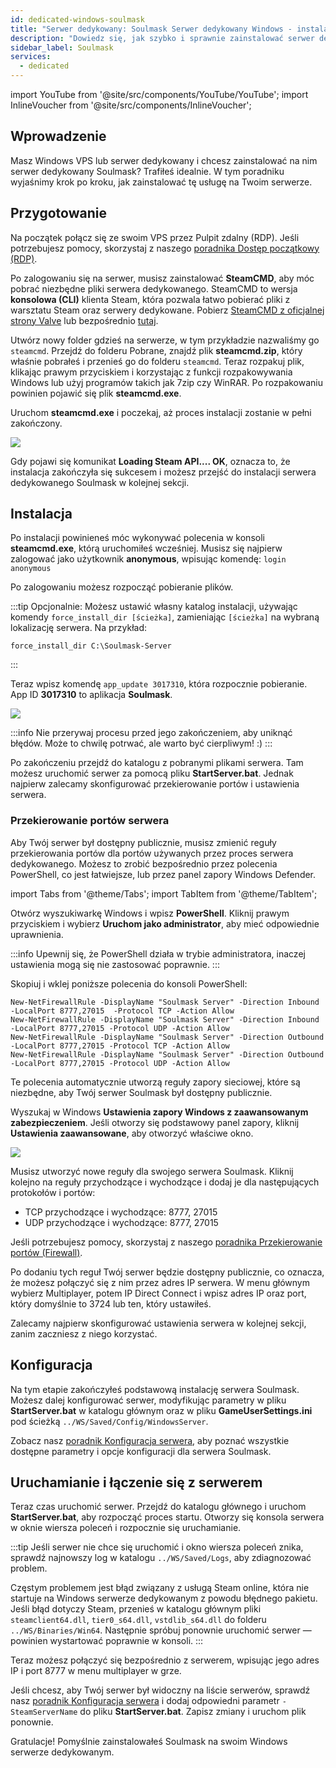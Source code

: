 ```yaml
---
id: dedicated-windows-soulmask
title: "Serwer dedykowany: Soulmask Serwer dedykowany Windows - instalacja"
description: "Dowiedz się, jak szybko i sprawnie zainstalować serwer dedykowany Soulmask na swoim Windows VPS lub serwerze dedykowanym → Sprawdź teraz"
sidebar_label: Soulmask
services:
  - dedicated
---
```


import YouTube from '@site/src/components/YouTube/YouTube';
import InlineVoucher from '@site/src/components/InlineVoucher';

## Wprowadzenie

Masz Windows VPS lub serwer dedykowany i chcesz zainstalować na nim serwer dedykowany Soulmask? Trafiłeś idealnie. W tym poradniku wyjaśnimy krok po kroku, jak zainstalować tę usługę na Twoim serwerze.

<InlineVoucher />

## Przygotowanie

Na początek połącz się ze swoim VPS przez Pulpit zdalny (RDP). Jeśli potrzebujesz pomocy, skorzystaj z naszego [poradnika Dostęp początkowy (RDP)](vserver-windows-userdp.md).

Po zalogowaniu się na serwer, musisz zainstalować **SteamCMD**, aby móc pobrać niezbędne pliki serwera dedykowanego. SteamCMD to wersja **konsolowa (CLI)** klienta Steam, która pozwala łatwo pobierać pliki z warsztatu Steam oraz serwery dedykowane. Pobierz [SteamCMD z oficjalnej strony Valve](https://developer.valvesoftware.com/wiki/SteamCMD) lub bezpośrednio [tutaj](https://steamcdn-a.akamaihd.net/client/installer/steamcmd.zip).

Utwórz nowy folder gdzieś na serwerze, w tym przykładzie nazwaliśmy go `steamcmd`. Przejdź do folderu Pobrane, znajdź plik **steamcmd.zip**, który właśnie pobrałeś i przenieś go do folderu `steamcmd`. Teraz rozpakuj plik, klikając prawym przyciskiem i korzystając z funkcji rozpakowywania Windows lub użyj programów takich jak 7zip czy WinRAR. Po rozpakowaniu powinien pojawić się plik **steamcmd.exe**.

Uruchom **steamcmd.exe** i poczekaj, aż proces instalacji zostanie w pełni zakończony.

![](https://github.com/zaphosting/docs/assets/42719082/ffb8e8a1-26e3-4d16-9baf-938e17ec1613)

Gdy pojawi się komunikat **Loading Steam API.... OK**, oznacza to, że instalacja zakończyła się sukcesem i możesz przejść do instalacji serwera dedykowanego Soulmask w kolejnej sekcji.

## Instalacja

Po instalacji powinieneś móc wykonywać polecenia w konsoli **steamcmd.exe**, którą uruchomiłeś wcześniej. Musisz się najpierw zalogować jako użytkownik **anonymous**, wpisując komendę: `login anonymous`

Po zalogowaniu możesz rozpocząć pobieranie plików.

:::tip
Opcjonalnie: Możesz ustawić własny katalog instalacji, używając komendy `force_install_dir [ścieżka]`, zamieniając `[ścieżka]` na wybraną lokalizację serwera. Na przykład:
```
force_install_dir C:\Soulmask-Server
```
:::

Teraz wpisz komendę `app_update 3017310`, która rozpocznie pobieranie. App ID **3017310** to aplikacja **Soulmask**.

![](https://github.com/zaphosting/docs/assets/42719082/b265a784-cf9a-43dc-b100-376f080e18f3)

:::info
Nie przerywaj procesu przed jego zakończeniem, aby uniknąć błędów. Może to chwilę potrwać, ale warto być cierpliwym! :)
:::

Po zakończeniu przejdź do katalogu z pobranymi plikami serwera. Tam możesz uruchomić serwer za pomocą pliku **StartServer.bat**. Jednak najpierw zalecamy skonfigurować przekierowanie portów i ustawienia serwera.

### Przekierowanie portów serwera

Aby Twój serwer był dostępny publicznie, musisz zmienić reguły przekierowania portów dla portów używanych przez proces serwera dedykowanego. Możesz to zrobić bezpośrednio przez polecenia PowerShell, co jest łatwiejsze, lub przez panel zapory Windows Defender.

import Tabs from '@theme/Tabs';
import TabItem from '@theme/TabItem';

<Tabs>
<TabItem value="powershell" label="Przez PowerShell" default>

Otwórz wyszukiwarkę Windows i wpisz **PowerShell**. Kliknij prawym przyciskiem i wybierz **Uruchom jako administrator**, aby mieć odpowiednie uprawnienia.

:::info
Upewnij się, że PowerShell działa w trybie administratora, inaczej ustawienia mogą się nie zastosować poprawnie.
:::

Skopiuj i wklej poniższe polecenia do konsoli PowerShell:
```
New-NetFirewallRule -DisplayName "Soulmask Server" -Direction Inbound -LocalPort 8777,27015  -Protocol TCP -Action Allow
New-NetFirewallRule -DisplayName "Soulmask Server" -Direction Inbound -LocalPort 8777,27015 -Protocol UDP -Action Allow
New-NetFirewallRule -DisplayName "Soulmask Server" -Direction Outbound -LocalPort 8777,27015 -Protocol TCP -Action Allow
New-NetFirewallRule -DisplayName "Soulmask Server" -Direction Outbound -LocalPort 8777,27015 -Protocol UDP -Action Allow
```

Te polecenia automatycznie utworzą reguły zapory sieciowej, które są niezbędne, aby Twój serwer Soulmask był dostępny publicznie.

</TabItem>

<TabItem value="windefender" label="Przez Windows Defender">

Wyszukaj w Windows **Ustawienia zapory Windows z zaawansowanym zabezpieczeniem**. Jeśli otworzy się podstawowy panel zapory, kliknij **Ustawienia zaawansowane**, aby otworzyć właściwe okno.

![](https://github.com/zaphosting/docs/assets/42719082/5fb9f943-7e51-4d8f-9df4-2f5ff60857d3)

Musisz utworzyć nowe reguły dla swojego serwera Soulmask. Kliknij kolejno na reguły przychodzące i wychodzące i dodaj je dla następujących protokołów i portów:
- TCP przychodzące i wychodzące: 8777, 27015
- UDP przychodzące i wychodzące: 8777, 27015

Jeśli potrzebujesz pomocy, skorzystaj z naszego [poradnika Przekierowanie portów (Firewall)](vserver-windows-port.md).

</TabItem>
</Tabs>

Po dodaniu tych reguł Twój serwer będzie dostępny publicznie, co oznacza, że możesz połączyć się z nim przez adres IP serwera. W menu głównym wybierz Multiplayer, potem IP Direct Connect i wpisz adres IP oraz port, który domyślnie to 3724 lub ten, który ustawiłeś.

Zalecamy najpierw skonfigurować ustawienia serwera w kolejnej sekcji, zanim zaczniesz z niego korzystać.

## Konfiguracja

Na tym etapie zakończyłeś podstawową instalację serwera Soulmask. Możesz dalej konfigurować serwer, modyfikując parametry w pliku **StartServer.bat** w katalogu głównym oraz w pliku **GameUserSettings.ini** pod ścieżką `../WS/Saved/Config/WindowsServer`.

Zobacz nasz [poradnik Konfiguracja serwera](soulmask-configuration.md), aby poznać wszystkie dostępne parametry i opcje konfiguracji dla serwera Soulmask.

## Uruchamianie i łączenie się z serwerem

Teraz czas uruchomić serwer. Przejdź do katalogu głównego i uruchom **StartServer.bat**, aby rozpocząć proces startu. Otworzy się konsola serwera w oknie wiersza poleceń i rozpocznie się uruchamianie.

:::tip
Jeśli serwer nie chce się uruchomić i okno wiersza poleceń znika, sprawdź najnowszy log w katalogu `../WS/Saved/Logs`, aby zdiagnozować problem.

Częstym problemem jest błąd związany z usługą Steam online, która nie startuje na Windows serwerze dedykowanym z powodu błędnego pakietu. Jeśli błąd dotyczy Steam, przenieś w katalogu głównym pliki `steamclient64.dll`, `tier0_s64.dll`, `vstdlib_s64.dll` do folderu `../WS/Binaries/Win64`. Następnie spróbuj ponownie uruchomić serwer — powinien wystartować poprawnie w konsoli.
:::

Teraz możesz połączyć się bezpośrednio z serwerem, wpisując jego adres IP i port 8777 w menu multiplayer w grze.

Jeśli chcesz, aby Twój serwer był widoczny na liście serwerów, sprawdź nasz [poradnik Konfiguracja serwera](soulmask-configuration.md) i dodaj odpowiedni parametr `-SteamServerName` do pliku **StartServer.bat**. Zapisz zmiany i uruchom plik ponownie.

Gratulacje! Pomyślnie zainstalowałeś Soulmask na swoim Windows serwerze dedykowanym.

<InlineVoucher />